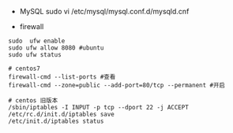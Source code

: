 - MySQL
sudo vi /etc/mysql/mysql.conf.d/mysqld.cnf

- firewall 
``` 
sudo  ufw enable
sudo ufw allow 8080 #ubuntu 
sudo ufw status
```
```
# centos7
firewall-cmd --list-ports #查看
firewall-cmd --zone=public --add-port=80/tcp --permanent #开启

# centos 旧版本
/sbin/iptables -I INPUT -p tcp --dport 22 -j ACCEPT
/etc/rc.d/init.d/iptables save
/etc/init.d/iptables status
```
